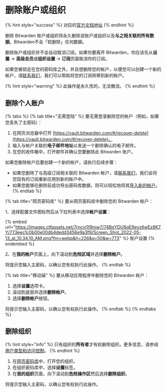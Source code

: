 # 删除账户或组织

{% hint style="success" %}
对应的[官方文档地址](https://bitwarden.com/help/article/delete-your-account/)
{% endhint %}

删除 Bitwarden 账户或组织将永久删除该账户或组织以及**与之相关联的所有数据**。Bitwarden不会「软删除」任何数据。

删除账户或组织并不会自动取消订阅。如果你要离开 Bitwarden，你应该先从**设置** → **高级会员**或**组织设置** → **订阅**页面取消你的订阅。

如果您被锁定在您的密码库之外，并且想删除您的帐户，以便您可以创建一个新的帐户，请[联系我们](https://bitwarden.com/contact/)，我们可以帮助将您的订阅转移到新的帐户。

{% hint style="warning" %}
此操作是永久性的，无法撤消。
{% endhint %}

## 删除个人账户 <a href="#delete-your-personal-account" id="delete-your-personal-account"></a>

{% tabs %}
{% tab title="无需登陆" %}
要无需登录删除您的帐户（例如，如果您丢失了主密码）：

1. 在网页浏览器中打开 [https://vault.bitwarden.com/#/recover-delete](https://vault.bitwarden.com/#/recover-delete)。
2. 输入与帐户关联的**电子邮件地址**以发送一个删除确认的电子邮件。
3. 在您的收件箱中，打开邮件并确认您要删除此 Bitwarden 账户。

如果您删除帐户后要创建一个新的帐户，请执行后续步骤：

* 如果您删除了与高级订阅相关联的 Bitwarden 帐户，请[联系我们](https://bitwarden.com/contact/)，我们会将您现有的订阅重新应用到新的帐户中。
* 如果您能够在删除前成功导出密码库数据，则可以轻松地将其[导入新的帐户](../../password-manager/import-and-export/import-data-to-your-vault.md)。
{% endtab %}

{% tab title="网页密码库" %}
要从网页密码库中删除您的 Bitwarden 帐户：

1、选择配置文件图标然后从下拉列表中选择**帐户设置**：

{% embed url="https://images.ctfassets.net/7rncvj1f8mw7/74BqYDU6qE9evz6wEz8K7Y/773eec1c0b00e00db4dedd3456e9a3f9/Screen_Shot_2022-05-13_at_10.34.10_AM.png?fm=webp&h=226&q=50&w=773" %}
账户设置
{% endembed %}

2、在**我的帐户**页面上，向下滚动到**危险区域**并选择**删除帐户**。

将提示您输入主密码，以确认您有权执行此操作。
{% endtab %}

{% tab title="移动端" %}
要从移动应用程序中删除您的 Bitwarden 帐户：

1. 选择**设置**选项卡。
2. 滚动到底部并选择**删除帐户**。
3. 选择**删除帐户**按钮。

将提示您输入主密码，以确认您有权执行此操作。
{% endtab %}
{% endtabs %}

## 删除组织 <a href="#delete-an-organization" id="delete-an-organization"></a>

{% hint style="info" %}
只有组织的**所有者**才有权删除组织。更多信息，请参阅[用户类型和访问控制](../../admin-console/user-management/user-types-and-access-control.md)。
{% endhint %}

1. 在[网页密码库](https://vault.bitwarden.com/)中，打开您的组织。
2. 在组织密码库中，选择**设置**标签。
3. 在**我的组织**页面，向下滚动到**危险操作区**然后选择**删除组织**。

将提示您输入主密码，以确认您有权执行此操作。
